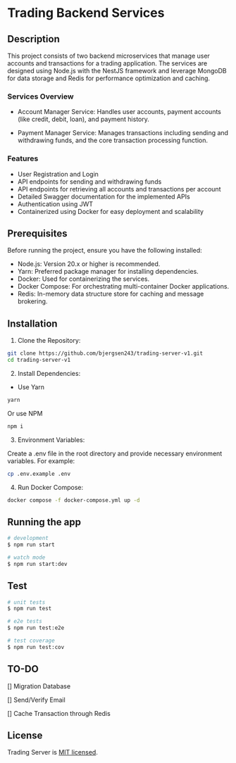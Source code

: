 # Trading Backend Services

## Description

This project consists of two backend microservices that manage user accounts and transactions for a trading application. The services are designed using Node.js with the NestJS framework and leverage MongoDB for data storage and Redis for performance optimization and caching.

### Services Overview

- Account Manager Service: Handles user accounts, payment accounts (like credit, debit, loan), and payment history.

- Payment Manager Service: Manages transactions including sending and withdrawing funds, and the core transaction processing function.

### Features

- User Registration and Login
- API endpoints for sending and withdrawing funds
- API endpoints for retrieving all accounts and transactions per account
- Detailed Swagger documentation for the implemented APIs
- Authentication using JWT
- Containerized using Docker for easy deployment and scalability

## Prerequisites

Before running the project, ensure you have the following installed:

- Node.js: Version 20.x or higher is recommended.
- Yarn: Preferred package manager for installing dependencies.
- Docker: Used for containerizing the services.
- Docker Compose: For orchestrating multi-container Docker applications.
- Redis: In-memory data structure store for caching and message brokering.

## Installation

1. Clone the Repository:

```bash
git clone https://github.com/bjergsen243/trading-server-v1.git
cd trading-server-v1
```

2. Install Dependencies:

- Use Yarn

```bash
yarn
```

Or use NPM

```bash
npm i
```

3. Environment Variables:

Create a .env file in the root directory and provide necessary environment variables. For example:

```bash
cp .env.example .env
```

4. Run Docker Compose:

```bash
docker compose -f docker-compose.yml up -d
```

## Running the app

```bash
# development
$ npm run start

# watch mode
$ npm run start:dev
```

## Test

```bash
# unit tests
$ npm run test

# e2e tests
$ npm run test:e2e

# test coverage
$ npm run test:cov
```

## TO-DO

[] Migration Database

[] Send/Verify Email

[] Cache Transaction through Redis

## License

Trading Server is [MIT licensed](LICENSE).
